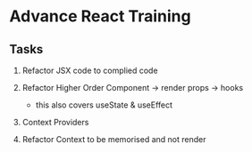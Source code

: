# Advance React Training

## Tasks

1. Refactor JSX code to complied code
2. Refactor Higher Order Component -> render props -> hooks

   - this also covers useState & useEffect

3. Context Providers
4. Refactor Context to be memorised and not render

